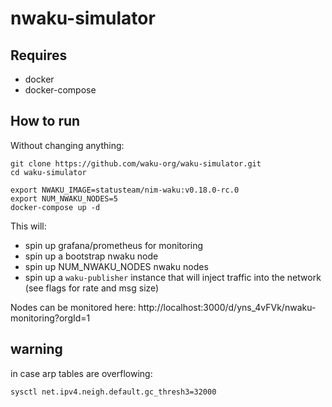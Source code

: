# nwaku-simulator

## Requires
* docker
* docker-compose

## How to run
Without changing anything:

```
git clone https://github.com/waku-org/waku-simulator.git
cd waku-simulator
```

```
export NWAKU_IMAGE=statusteam/nim-waku:v0.18.0-rc.0
export NUM_NWAKU_NODES=5
docker-compose up -d
```


This will:
* spin up grafana/prometheus for monitoring
* spin up a bootstrap nwaku node
* spin up NUM_NWAKU_NODES nwaku nodes
* spin up a `waku-publisher` instance that will inject traffic into the network (see flags for rate and msg size)

Nodes can be monitored here:
http://localhost:3000/d/yns_4vFVk/nwaku-monitoring?orgId=1


## warning

in case arp tables are overflowing:

```
sysctl net.ipv4.neigh.default.gc_thresh3=32000
```
